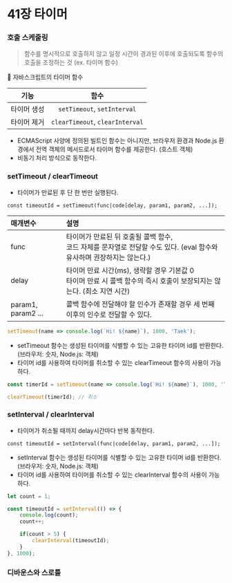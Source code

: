 # 41장 타이머

### 호출 스케줄링

> 함수를 명시적으로 호출하지 않고 일정 시간이 경과된 이후에 호출되도록 함수의 호출을 조정하는 것 (ex. 타이머 함수)

🎈 자바스크립트의 타이머 함수

|기능|함수|
|:--:|:--:|
|타이머 생성| `setTimeout`, `setInterval` |
|타이머 제거| `clearTimeout`, `clearInterval` |

- ECMAScript 사양에 정의된 빌트인 함수는 아니지만, 브라우저 환경과 Node.js 환경에서 전역 객체의 메서드로서 타이머 함수를 제공한다. (호스트 객체)
- 비동기 처리 방식으로 동작한다.

### setTimeout / clearTimeout

- 타이머가 만료된 후 단 한 번만 실행된다.

`const timeoutId = setTimeout(func|code[delay, param1, param2, ...]);`

|매개변수|설명|
|:--|:--|
|func| 타이머가 만료된 뒤 호출될 콜백 함수, <br>코드 자체를 문자열로 전달할 수도 있다. (eval 함수와 유사하며 권장하지는 않는다.) |
|delay| 타이머 만료 시간(ms), 생략할 경우 기본값 0 <br> 타이머 만료 시 콜백 함수의 즉시 호출이 보장되지는 않는다. (최소 지연 시간) |
|param1, param2 ...| 콜백 함수에 전달해야 할 인수가 존재할 경우 세 번째 이후의 인수로 전달할 수 있다. |

```jsx
setTimeout(name => console.log(`Hi! ${name}`), 1000, 'Taek');
```

- setTimeout 함수는 생성된 타이머를 식별할 수 있는 고유한 타이머 id를 반환한다. (브라우저: 숫자, Node.js: 객체)
- 타이머 id를 사용하여 타이머를 취소할 수 있는 clearTimeout 함수의 사용이 가능하다.

```jsx
const timerId = setTimeout(name => console.log(`Hi! ${name}`), 1000, 'Taek');

clearTimeout(timerId); // 취소
```

### setInterval / clearInterval

- 타이머가 취소될 때까지 delay시간마다 반복 동작한다.

`const timeoutId = setInterval(func|code[delay, param1, param2, ...]);`

- setInterval 함수는 생성된 타이머를 식별할 수 있는 고유한 타이머 id를 반환한다. (브라우저: 숫자, Node.js: 객체)
- 타이머 id를 사용하여 타이머를 취소할 수 있는 clearInterval 함수의 사용이 가능하다.

```jsx
let count = 1;

const timeoutId = setInterval(() => {
    console.log(count);
    count++;

    if(count > 5) {
        clearInterval(timeoutId);
    }
}, 1000);
```

### 디바운스와 스로틀

















